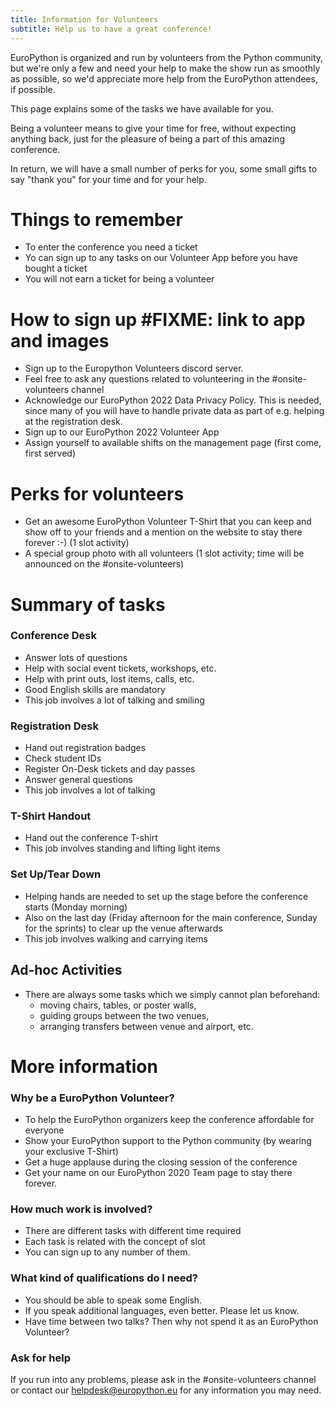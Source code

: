 ```yaml
---
title: Information for Volunteers
subtitle: Help us to have a great conference! 
---
```


EuroPython is organized and run by volunteers from the Python community, but we're only a few and need your help to make the show run as smoothly as possible, so we'd appreciate more help from the EuroPython attendees, if possible.

This page explains some of the tasks we have available for you.

Being a volunteer means to give your time for free, without expecting anything back, just for the pleasure of being a part of this amazing conference.

In return, we will have a small number of perks for you, some small gifts to say "thank you" for your time and for your help.


# Things to remember
  - To enter the conference you need a ticket
  - Yo can sign up to any tasks on our Volunteer App before you have bought a ticket
  - You will not earn a ticket for being a volunteer

# How to sign up #FIXME: link to app and images
  - Sign up to the Europython Volunteers discord server.
  - Feel free to ask any questions related to volunteering in the #onsite-volunteers channel
  - Acknowledge our EuroPython 2022 Data Privacy Policy. This is needed, since many of you will have to handle private data as part of e.g. helping at the registration desk.
  - Sign up to our EuroPython 2022 Volunteer App 
  - Assign yourself to available shifts on the management page (first come, first served)

# Perks for volunteers

  - Get an awesome EuroPython Volunteer T-Shirt that you can keep and show off to your friends and a mention on the website to stay there forever :-) (1 slot activity)
  - A special group photo with all volunteers (1 slot activity; time will be announced on the #onsite-volunteers)


# Summary of tasks

### Conference Desk
  - Answer lots of questions
  - Help with social event tickets, workshops, etc.
  - Help with print outs, lost items, calls, etc.
  - Good English skills are mandatory
  - This job involves a lot of talking and smiling

### Registration Desk
  - Hand out registration badges
  - Check student IDs
  - Register On-Desk tickets and day passes
  - Answer general questions
  - This job involves a lot of talking

### T-Shirt Handout

  - Hand out the conference T-shirt
  - This job involves standing and lifting light items

### Set Up/Tear Down

  - Helping hands are needed to set up the stage before the conference starts (Monday morning)
  - Also on the last day (Friday afternoon for the main conference, Sunday for the sprints) to clear up the venue afterwards
  - This job involves walking and carrying items

## Ad-hoc Activities

  - There are always some tasks which we simply cannot plan beforehand:
    * moving chairs, tables, or poster walls,
    * guiding groups between the two venues,
    * arranging transfers between venue and airport, etc.


# More information

### Why be a EuroPython Volunteer?
  - To help the EuroPython organizers keep the conference affordable for everyone
  - Show your EuroPython support to the Python community (by wearing your exclusive T-Shirt)
  - Get a huge applause during the closing session of the conference
  - Get your name on our EuroPython 2020 Team page to stay there forever.

### How much work is involved?
  - There are different tasks with different time required
  - Each task is related with the concept of slot
  - You can sign up to any number of them.

### What kind of qualifications do I need?

  - You should be able to speak some English.
  - If you speak additional languages, even better. Please let us know.
  - Have time between two talks? Then why not spend it as an EuroPython Volunteer?

### Ask for help

If you run into any problems, please ask in the #onsite-volunteers channel or contact our helpdesk@europython.eu for any information you may need.
